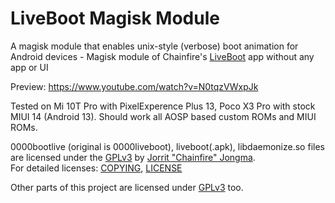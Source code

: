 # LiveBoot Magisk Module

A magisk module that enables unix-style (verbose) boot animation for Android devices - Magisk module of Chainfire's [LiveBoot](https://github.com/Chainfire/liveboot) app without any app or UI

Preview: https://www.youtube.com/watch?v=N0tqzVWxpJk

Tested on Mi 10T Pro with PixelExperence Plus 13, Poco X3 Pro with stock MIUI 14 (Android 13). Should work all AOSP based custom ROMs and MIUI ROMs.

0000bootlive (original is 0000liveboot), liveboot(.apk), libdaemonize.so files are licensed under the [GPLv3](https://github.com/Chainfire/liveboot/blob/master/LICENSE) by [Jorrit "Chainfire" Jongma](https://github.com/Chainfire).   
For detailed licenses: [COPYING](https://github.com/Chainfire/liveboot/blob/master/LICENSE), [LICENSE](https://github.com/Chainfire/liveboot/blob/master/COPYING)

Other parts of this project are licensed under [GPLv3](https://github.com/symbuzzer/livebootmagisk/blob/main/LICENSE) too.
